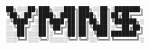 
██╗░░░██╗███╗░░░███╗███╗░░██╗░███████╗
╚██╗░██╔╝████╗░████║████╗░██║██╔██╔══╝
░╚████╔╝░██╔████╔██║██╔██╗██║╚██████╗░
░░╚██╔╝░░██║╚██╔╝██║██║╚████║░╚═██╔██╗
░░░██║░░░██║░╚═╝░██║██║░╚███║███████╔╝
░░░╚═╝░░░╚═╝░░░░░╚═╝╚═╝░░╚══╝╚══════╝░


